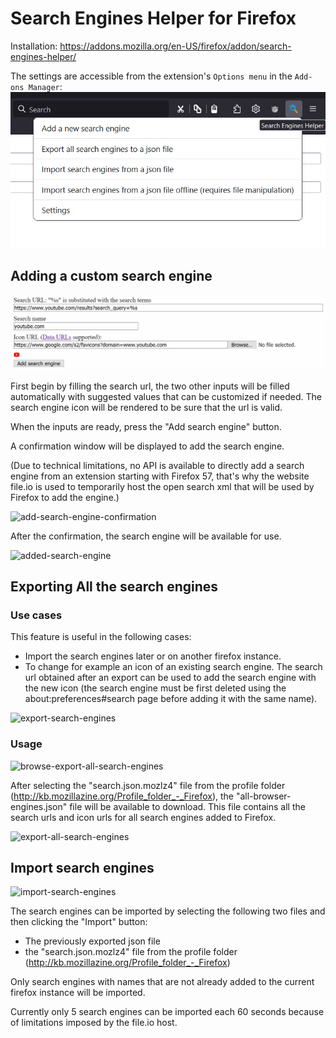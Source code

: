 # Search Engines Helper for Firefox
Installation: https://addons.mozilla.org/en-US/firefox/addon/search-engines-helper/

The settings are accessible from the extension's `Options menu` in the `Add-ons Manager`:
![menu](https://raw.githubusercontent.com/soufianesakhi/firefox-search-engines-helper/master/screenshots/menu.PNG)

## Adding a custom search engine

![add-search-engine](https://raw.githubusercontent.com/soufianesakhi/firefox-search-engines-helper/master/screenshots/add-search-engine.PNG)

First begin by filling the search url, the two other inputs will be filled automatically with suggested values that can be customized if needed.
The search engine icon will be rendered to be sure that the url is valid.

When the inputs are ready, press the "Add search engine" button.

A confirmation window will be displayed to add the search engine.

(Due to technical limitations, no API is available to directly add a search engine from an extension starting with Firefox 57, that's why the website file.io is used to temporarily host the open search xml that will be used by Firefox to add the engine.)

![add-search-engine-confirmation](https://raw.githubusercontent.com/soufianesakhi/firefox-search-engines-helper/master/screenshots/add-search-engine-confirmation.PNG)

After the confirmation, the search engine will be available for use.

![added-search-engine](https://raw.githubusercontent.com/soufianesakhi/firefox-search-engines-helper/master/screenshots/added-search-engine.PNG)

## Exporting All the search engines

### Use cases
This feature is useful in the following cases:
- Import the search engines later or on another firefox instance.
- To change for example an icon of an existing search engine. The search url obtained after an export can be used to add the search engine with the new icon (the search engine must be first deleted using the about:preferences#search page before adding it with the same name).

![export-search-engines](https://raw.githubusercontent.com/soufianesakhi/firefox-search-engines-helper/master/screenshots/export.PNG)

### Usage
![browse-export-all-search-engines](https://raw.githubusercontent.com/soufianesakhi/firefox-search-engines-helper/master/screenshots/browse-export-all-search-engines.PNG)

After selecting the "search.json.mozlz4" file from the profile folder (http://kb.mozillazine.org/Profile_folder_-_Firefox), the "all-browser-engines.json" file will be available to download.
This file contains all the search urls and icon urls for all search engines added to Firefox.

![export-all-search-engines](https://raw.githubusercontent.com/soufianesakhi/firefox-search-engines-helper/master/screenshots/export-all-search-engines.PNG)

## Import search engines

![import-search-engines](https://raw.githubusercontent.com/soufianesakhi/firefox-search-engines-helper/master/screenshots/import.PNG)

The search engines can be imported by selecting the following two files and then clicking the "Import" button:
- The previously exported json file
- the "search.json.mozlz4" file from the profile folder (http://kb.mozillazine.org/Profile_folder_-_Firefox)


Only search engines with names that are not already added to the current firefox instance will be imported.

Currently only 5 search engines can be imported each 60 seconds because of limitations imposed by the file.io host.